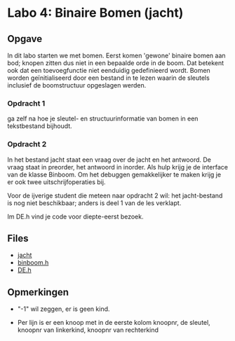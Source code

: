 # Labo 4: Binaire Bomen (jacht)

## Opgave

In dit labo starten we met bomen. Eerst komen 'gewone' binaire bomen aan bod; knopen zitten dus niet in een bepaalde orde in de boom. Dat betekent ook dat een toevoegfunctie niet eenduidig gedefinieerd wordt. Bomen worden geïnitialiseerd door een bestand in te lezen waarin de sleutels inclusief de boomstructuur opgeslagen werden.

### Opdracht 1

ga zelf na hoe je sleutel- en structuurinformatie van bomen in een tekstbestand bijhoudt.

### Opdracht 2

In het bestand jacht staat een vraag over de jacht en het antwoord. De vraag staat in preorder, het antwoord in inorder.
Als hulp krijg je de interface van de klasse Binboom. Om het debuggen gemakkelijker te maken krijg je er ook twee uitschrijfoperaties bij.

Voor de ijverige student die meteen naar opdracht 2 wil: het jacht-bestand is nog niet beschikbaar; anders is deel 1 van de les verklapt.

Im DE.h vind je code voor diepte-eerst bezoek.

## Files

- [jacht](https://github.com/Ciberth/NIE-Algorithms-I/blob/master/labs/lab04/jacht)
- [binboom.h](https://github.com/Ciberth/NIE-Algorithms-I/blob/master/labs/lab04/binboom.h)
- [DE.h](https://github.com/Ciberth/NIE-Algorithms-I/blob/master/labs/lab04/DE.h)

## Opmerkingen

- "-1" wil zeggen, er is geen kind.

- Per lijn is er een knoop met in de eerste kolom knoopnr, de sleutel, knoopnr van linkerkind, knoopnr van rechterkind
